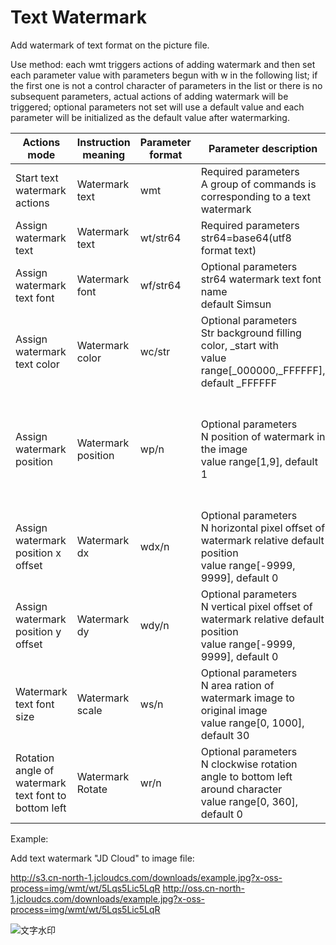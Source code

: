 # Text Watermark

Add watermark of text format on the picture file.

Use method: each wmt triggers actions of adding watermark and then set each parameter value with parameters begun with w in the following list; if the first one is not a control character of parameters in the list or there is no subsequent parameters, actual actions of adding watermark will be triggered; optional parameters not set will use a default value and each parameter will be initialized as the default value after watermarking.

|Actions mode|Instruction meaning|Parameter format|Parameter description|Result description|
|-|-|-|-|-|
|Start text watermark actions|Watermark text|wmt|Required parameters<br>A group of commands is corresponding to a text watermark|Start one text watermark action processing|
|Assign watermark text|Watermark text|wt/str64|Required parameters<br>str64=base64(utf8 format text)|A maximum of 16 Chinese characters|
|Assign watermark text font|Watermark font|wf/str64|Optional parameters<br>str64 watermark text font name<br>default Simsun|only support Simsun temporarily|
|Assign watermark text color|Watermark color|wc/str|Optional parameters<br>Str background filling color, _start with<br>value range[_000000,_FFFFFF], default _FFFFFF|Watermark text color, relative to RRGGBB (also support RGB)|
|Assign watermark position|Watermark position|wp/n|Optional parameters<br>N position of watermark in the image<br>value range[1,9], default 1|Position correspondence, range in turn by row from top left corner to bottom right corner<br>1 2 3<br>4 5 6<br>7 8 9|
|Assign watermark position x offset|Watermark dx|wdx/n|Optional parameters<br>N horizontal pixel offset of watermark relative default position<br>value range[-9999, 9999], default 0|Watermark horizontal pixel offset relative to default position is till image boundary|
|Assign watermark position y offset|Watermark dy|wdy/n|Optional parameters<br>N vertical pixel offset of watermark relative default position<br>value range[-9999, 9999], default 0|Watermark vertical pixel offset relative to default position is till image boundary|
|Watermark text font size|Watermark scale|ws/n|Optional parameters<br>N area ration of watermark image to original image<br>value range[0, 1000], default 30|Area ration of watermark text to original image (0.X%), default 30|
|Rotation angle of watermark text font to bottom left|Watermark Rotate|wr/n|Optional parameters<br>N clockwise rotation angle to bottom left around character<br>value range[0, 360], default 0||

Example:

Add text watermark "JD Cloud" to image file:

http://s3.cn-north-1.jcloudcs.com/downloads/example.jpg?x-oss-process=img/wmt/wt/5Lqs5Lic5LqR
http://oss.cn-north-1.jcloudcs.com/downloads/example.jpg?x-oss-process=img/wmt/wt/5Lqs5Lic5LqR

![文字水印](../../../../../image/Object-Storage-Service/OSS-063.jpg)
